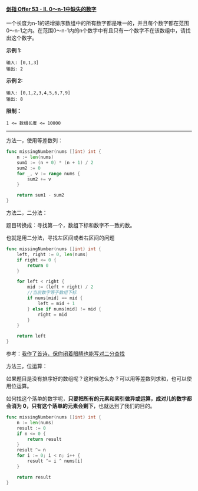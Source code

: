 #### [剑指 Offer 53 - II. 0～n-1中缺失的数字](https://leetcode-cn.com/problems/que-shi-de-shu-zi-lcof/)

一个长度为n-1的递增排序数组中的所有数字都是唯一的，并且每个数字都在范围0～n-1之内。在范围0～n-1内的n个数字中有且只有一个数字不在该数组中，请找出这个数字。 

**示例 1:**

```
输入: [0,1,3]
输出: 2
```

**示例 2:**

```
输入: [0,1,2,3,4,5,6,7,9]
输出: 8
```

**限制：**

```
1 <= 数组长度 <= 10000
```

---

方法一，使用等差数列：

```go
func missingNumber(nums []int) int {
	n := len(nums)
	sum1 := (n + 0) * (n + 1) / 2
	sum2 := 0
	for _, v := range nums {
		sum2 += v
	}

	return sum1 - sum2
}
```

方法二，二分法：

题目转换成：寻找第一个，数组下标和数字不一致的数。

也就是用二分法，寻找左区间或者右区间的问题

```go
func missingNumber(nums []int) int {
	left, right := 0, len(nums)
	if right <= 0 {
		return 0
	}

	for left < right {
		mid := (left + right) / 2
		//当前数字等于数组下标
		if nums[mid] == mid {
			left = mid + 1
		} else if nums[mid] != mid {
			right = mid
		}
	}

	return left
}
```

参考：[我作了首诗，保你闭着眼睛也能写对二分查找](https://mp.weixin.qq.com/s/M1KfTfNlu4OCK8i9PSAmug)

方法三，位运算：

如果题目是没有排序好的数组呢？这时候怎么办？可以用等差数列求和，也可以使用位运算。

如何找这个落单的数字呢，**只要把所有的元素和索引做异或运算，成对儿的数字都会消为 0，只有这个落单的元素会剩下**，也就达到了我们的目的。

```go
func missingNumber(nums []int) int {
	n := len(nums)
	result := 0
	if n <= 0 {
		return result
	}
	result ^= n
	for i := 0; i < n; i++ {
		result ^= i ^ nums[i]
	}

	return result
}
```


